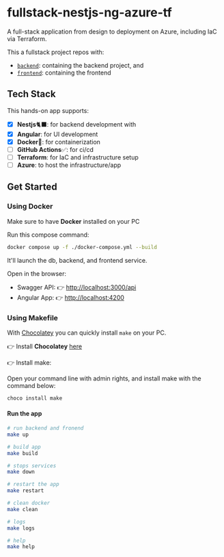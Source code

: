# fullstack-nestjs-ng-azure-tf

A full-stack application from design to deployment on Azure, including IaC via Terraform.

This a fullstack project repos with:

- [`backend`](/backend/): containing the backend project, and
- [`frontend`](/frontend/): containing the frontend

## Tech Stack

This hands-on app supports:

- [x] **Nestjs**🐈‍⬛: for backend development with
- [x] **Angular**: for UI development
- [x] **Docker**🐬: for containerization
- [ ] **GitHub Actions**✅: for ci/cd
- [ ] **Terraform**: for IaC and infrastructure setup
- [ ] **Azure**: to host the infrastructure/app

## Get Started


### Using Docker

Make sure to have **Docker** installed on your PC

Run this compose command:

```sh
docker compose up -f ./docker-compose.yml --build
```

It'll launch the db, backend, and frontend service.

Open in the browser:

- Swagger API: 👉 <http://localhost:3000/api>
- Angular App: 👉 <http://localhost:4200>

### Using Makefile

With [Chocolatey]( https://chocolatey.org/) you can quickly install `make` on your PC.

👉 Install **Chocolatey** [here]( https://chocolatey.org/install)

👉 Install make:

Open your command line with admin rights, and install make with the command below:

```sh
choco install make
```

#### Run the app

```sh
# run backend and fronend
make up

# build app
make build

# stops services
make down

# restart the app
make restart

# clean docker
make clean

# logs
make logs

# help
make help
```
